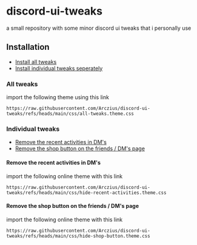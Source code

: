 # discord-ui-tweaks
a small repository with some minor discord ui tweaks that i personally use

## Installation
- [Install all tweaks](#all-tweaks)
- [Install individual tweaks seperately](#individual-tweaks)

### All tweaks
import the following theme using this link
```
https://raw.githubusercontent.com/Arczius/discord-ui-tweaks/refs/heads/main/css/all-tweaks.theme.css
```

### Individual tweaks
- [Remove the recent activities in DM's](#remove-the-recent-activities-in-dms)
- [Remove the shop button on the friends / DM's page](#remove-the-shop-button-on-the-friends--dms-page)

#### Remove the recent activities in DM's
import the following online theme with this link
```
https://raw.githubusercontent.com/Arczius/discord-ui-tweaks/refs/heads/main/css/hide-recent-activities.theme.css
```

#### Remove the shop button on the friends / DM's page
import the following online theme with this link
```
https://raw.githubusercontent.com/Arczius/discord-ui-tweaks/refs/heads/main/css/hide-shop-button.theme.css
```
